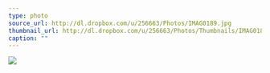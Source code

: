 ```yaml
---
type: photo
source_url: http://dl.dropbox.com/u/256663/Photos/IMAG0189.jpg
thumbnail_url: http://dl.dropbox.com/u/256663/Photos/Thumbnails/IMAG0189.jpg
caption: ""
---
```

![](http://dl.dropbox.com/u/256663/Photos/IMAG0189.jpg)